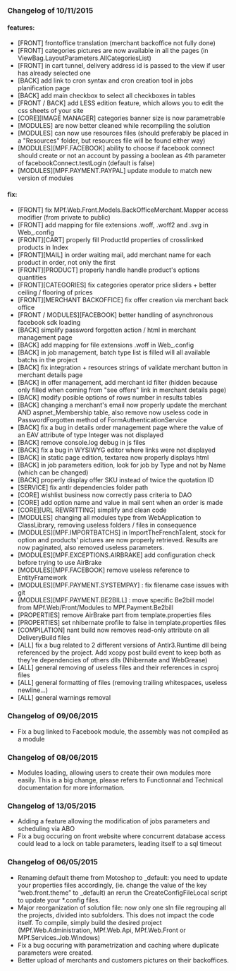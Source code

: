 ### Changelog of 10/11/2015

#### features:

- [FRONT] frontoffice translation (merchant backoffice not fully done)
- [FRONT] categories pictures are now available in all the pages (in ViewBag.LayoutParameters.AllCategoriesList)
- [FRONT] in cart tunnel, delivery address id is passed to the view if user has already selected one
- [BACK] add link to cron syntax and cron creation tool in jobs planification page
- [BACK] add main checkbox to select all checkboxes in tables
- [FRONT / BACK] add LESS edition feature, which allows you to edit the css sheets of your site
- [CORE][IMAGE MANAGER] categories banner size is now parametrable
- [MODULES] are now better cleaned while recompiling the solution
- [MODULES] can now use resources files (should preferably be placed in a "Resources" folder, but resources file will be found either way)
- [MODULES][MPF.FACEBOOK] ability to choose if facebook connect should create or not an account by passing a boolean as 4th parameter of facebookConnect.testLogin (default is false)
- [MODULES][MPF.PAYMENT.PAYPAL] update module to match new version of modules

#### fix:

- [FRONT] fix MPf.Web.Front.Models.BackOfficeMerchant.Mapper access modifier (from private to public)
- [FRONT] add mapping for file extensions .woff, .woff2 and .svg in Web_.config
- [FRONT][CART] properly fill ProductId properties of crosslinked products in Index
- [FRONT][MAIL] in order waiting mail, add merchant name for each product in order, not only the first
- [FRONT][PRODUCT] properly handle handle product's options quantities
- [FRONT][CATEGORIES] fix categories operator price sliders + better ceiling / flooring of prices
- [FRONT][MERCHANT BACKOFFICE] fix offer creation via merchant back office
- [FRONT / MODULES][FACEBOOK] better handling of asynchronous facebook sdk loading
- [BACK] simplify password forgotten action / html in merchant management page
- [BACK] add mapping for file extensions .woff in Web_.config
- [BACK] in job management, batch type list is filled will all available batchs in the project
- [BACK] fix integration + resources strings of validate merchant button in merchant details page
- [BACK] in offer management, add merchant id filter (hidden because only filled when coming from "see offers" link in merchant details page)
- [BACK] modify posible options of rows number in results tables
- [BACK] changing a merchant's email now properly update the merchant AND aspnet_Membership table, also remove now useless code in PasswordForgotten method of FormAuthenticationService
- [BACK] fix a bug in details order management page where the value of an EAV attribute of type Integer was not displayed
- [BACK] remove console.log debug in js files
- [BACK] fix a bug in WYSIWYG editor where links were not displayed
- [BACK] in static page edition, textarea now properly displays html
- [BACK] in job parameters edition, look for job by Type and not by Name (which can be changed)
- [BACK] properly display offer SKU instead of twice the quotation ID
- [SERVICE] fix antlr dependencies folder path
- [CORE] wishlist business now correctly pass criteria to DAO
- [CORE] add option name and value in mail sent when an order is made
- [CORE][URL REWRITTING] simplify and clean code
- [MODULES] changing all modules type from WebApplication to ClassLibrary, removing useless folders / files in consequence
- [MODULES][MPF.IMPORTBATCHS] in ImportTheFrenchTalent, stock for option and products' pictures are now properly retrieved. Results are now paginated, also removed useless parameters.
- [MODULES][MPF.EXCEPTIONS.AIRBRAKE] add configuration check before trying to use AirBrake
- [MODULES][MPF.FACEBOOK] remove useless reference to EntityFramework
- [MODULES][MPF.PAYMENT.SYSTEMPAY] : fix filename case issues with git
- [MODULES][MPF.PAYMENT.BE2BILL] : move specific Be2bill model from MPf.Web/Front/Modules to MPf.Payment.Be2bill
- [PROPERTIES] remove AirBrake part from template.properties files
- [PROPERTIES] set nhibernate profile to false in template.properties files
- [COMPILATION] nant build now removes read-only attribute on all DeliveryBuild files
- [ALL] fix a bug related to 2 different versions of Antlr3.Runtime dll being referenced by the project. Add xcopy post build event to keep both as they're dependencies of others dlls (Nhibernate and WebGrease)
- [ALL] general removing of useless files and their references in csproj files
- [ALL] general formatting of files (removing trailing whitespaces, useless newline...)
- [ALL] general warnings removal

### Changelog of 09/06/2015

- Fix a bug linked to Facebook module, the assembly was not compiled as a module

### Changelog of 08/06/2015

- Modules loading, allowing users to create their own modules more easily. This is a big change, please refers to Functionnal and Technical documentation for more information.

### Changelog of 13/05/2015

- Adding a feature allowing the modification of jobs parameters and scheduling via ABO
- Fix a bug occuring on front website where concurrent database access could lead to a lock on table parameters, leading itself to a sql timeout


### Changelog of 06/05/2015

- Renaming default theme from Motoshop to _default: you need to update your properties files accordingly, (ie. change the value of the key “web.front.theme” to _default) an rerun the CreateConfigFileLocal script to update your *.config files.
- Major reorganization of solution file: now only one sln file regrouping all the projects, divided into subfolders. This does not impact the code itself. To compile, simply build the desired project (MPf.Web.Administration, MPf.Web.Api, MPf.Web.Front or MPf.Services.Job.Windows)
- Fix a bug occuring with parametrization and caching where duplicate parameters were created.
- Better upload of merchants and customers pictures on their backoffices.